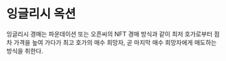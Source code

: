 # 잉글리시 옥션

잉글리시 경매는 파운데이션 또는 오픈씨의 NFT 경매 방식과 같이 최저 호가로부터 점차 가격을 높여 가다가 최고 호가의 매수 희망자, 곧 마지막 매수 희망자에게 매도하는 방식을 취한다.
